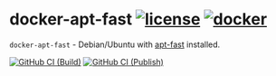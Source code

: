 # docker-apt-fast [![license][license-image]][license-url] [![docker][docker-image]][docker-url]

`docker-apt-fast` - Debian/Ubuntu with [apt-fast][apt-fast-url] installed.

[![GitHub CI (Build)][github-build-image]][github-build-url]
[![GitHub CI (Publish)][github-publish-image]][github-publish-url]

[apt-fast-url]:https://github.com/ilikenwf/apt-fast
[docker-image]:https://img.shields.io/docker/v/snowstep/apt-fast?logo=docker
[docker-url]:https://hub.docker.com/r/snowstep/apt-fast
[github-build-image]:https://github.com/kei-g/docker-apt-fast/actions/workflows/build.yml/badge.svg?branch=main
[github-build-url]:https://github.com/kei-g/docker-apt-fast/actions/workflows/build.yml?query=branch%3Amain
[github-publish-image]:https://github.com/kei-g/docker-apt-fast/actions/workflows/publish.yml/badge.svg
[github-publish-url]:https://github.com/kei-g/docker-apt-fast/actions/workflows/publish.yml
[license-image]:https://img.shields.io/github/license/kei-g/docker-apt-fast
[license-url]:https://github.com/kei-g/docker-apt-fast/blob/main/LICENSE
